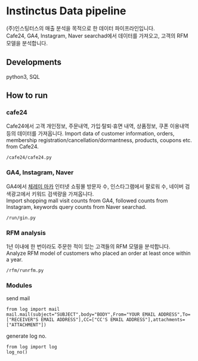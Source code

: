 # Instinctus Data pipeline

(주)인스팅터스의 매출 분석을 목적으로 한 데이터 파이프라인입니다.  
Cafe24, GA4, Instagram, Naver searchad에서 데이터를 가져오고, 고객의 RFM 모델을 분석합니다.

## Developments
python3, SQL

## How to run

### cafe24
Cafe24에서 고객 개인정보, 주문내역, 가입·탈퇴·휴면 내역, 상품정보, 쿠폰 이용내역 등의 데이터를 가져옵니다.
Import data of customer information, orders, membership registration/cancellation/dormantness, products, coupons etc. from Cafe24.

    /cafe24/cafe24.py

### GA4, Instagram, Naver
GA4에서 [체레미 마카](https://cheremimaka.com/) 인터넷 쇼핑몰 방문자 수, 인스타그램에서 팔로워 수, 네이버 검색광고에서 키워드 검색량을 가져옵니다.  
Import shopping mall visit counts from GA4, followed counts from Instagram, keywords query counts from Naver searchad.  

    /run/gin.py
    
### RFM analysis
1년 이내에 한 번이라도 주문한 적이 있는 고객들의 RFM 모델을 분석합니다.  
Analyze RFM model of customers who placed an order at least once within a year.

    /rfm/runrfm.py

### Modules
send mail

    from log import mail
    mail.mail(subject="SUBJECT",body="BODY",From="YOUR EMAIL ADDRESS",To=["RECEIVER"S EMAIL ADDRESS"],CC=["CC'S EMAIL ADDRESS"],attachments=["ATTACHMENT"])

generate log no.

    from log import log
    log_no()
